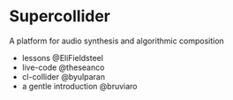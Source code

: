 # Supercollider
A platform for audio synthesis and algorithmic composition
* lessons @EliFieldsteel
* live-code @theseanco
* cl-collider @byulparan
* a gentle introduction @bruviaro
